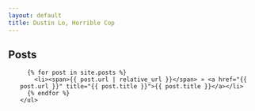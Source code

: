```yaml
---
layout: default
title: Dustin Lo, Horrible Cop
---
```


## Posts

<ul class="posts">

	  {% for post in site.posts %}
	    <li><span>{{ post.url | relative_url }}</span> » <a href="{{ post.url }}" title="{{ post.title }}">{{ post.title }}</a></li>
	  {% endfor %}
	</ul>
